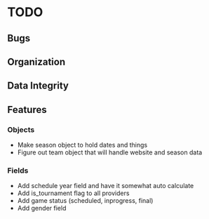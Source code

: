TODO
====

## Bugs

## Organization

## Data Integrity

## Features
### Objects
* Make season object to hold dates and things
* Figure out team object that will handle website and season data

### Fields
* Add schedule year field and have it somewhat auto calculate
* Add is_tournament flag to all providers
* Add game status (scheduled, inprogress, final)
* Add gender field
